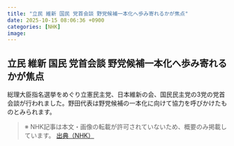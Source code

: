 ```yaml
---
title: "立民 維新 国民 党首会談 野党候補一本化へ歩み寄れるかが焦点"
date: 2025-10-15 08:06:36 +0900
categories: [NHK]
image: 
---
```

## 立民 維新 国民 党首会談 野党候補一本化へ歩み寄れるかが焦点

総理大臣指名選挙をめぐり立憲民主党、日本維新の会、国民民主党の3党の党首会談が行われました。野田代表は野党候補の一本化に向けて協力を呼びかけたものとみられます。

> ※ NHK記事は本文・画像の転載が許可されていないため、概要のみ掲載しています。
[出典（NHK）](http://www3.nhk.or.jp/news/html/20251015/k10014949721000.html)
